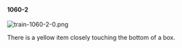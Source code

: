 #### 1060-2
![train-1060-2-0.png](https://github.com/lil-lab/nlvr/raw/master/nlvr/train/images/47/train-1060-2-0.png "train-1060-2-0.png")

There is a yellow item closely touching the bottom of a box.